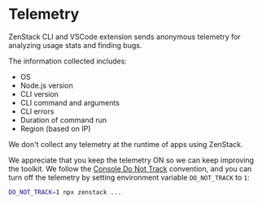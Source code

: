 # Telemetry

ZenStack CLI and VSCode extension sends anonymous telemetry for analyzing usage stats and finding bugs.

The information collected includes:

-   OS
-   Node.js version
-   CLI version
-   CLI command and arguments
-   CLI errors
-   Duration of command run
-   Region (based on IP)

We don't collect any telemetry at the runtime of apps using ZenStack.

We appreciate that you keep the telemetry ON so we can keep improving the toolkit. We follow the [Console Do Not Track](https://consoledonottrack.com/) convention, and you can turn off the telemetry by setting environment variable `DO_NOT_TRACK` to `1`:

```bash
DO_NOT_TRACK=1 npx zenstack ...
```
